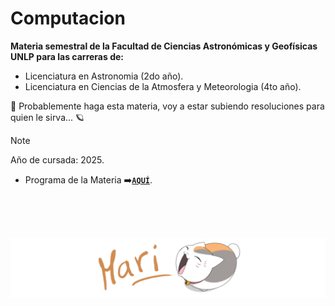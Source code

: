 # Computacion

**Materia semestral de la Facultad de Ciencias Astronómicas y Geofísicas UNLP para las carreras de:**

* Licenciatura en Astronomia (2do año).
* Licenciatura en Ciencias de la Atmosfera y Meteorologia (4to año).

🌙 Probablemente haga esta materia, voy a estar subiendo resoluciones para quien le sirva... 🪐

>[!NOTE]
>Año de cursada: 2025.
>
>* Programa de la Materia ➡️[<code>**AQUÍ**</code>](/programa-computacion.pdf).
<br>
<br>
<br>

<p><img align="center" src="https://github.com/Marimari2342/Marimari2342/blob/main/firmagith.png" alt="marigit"/></p>